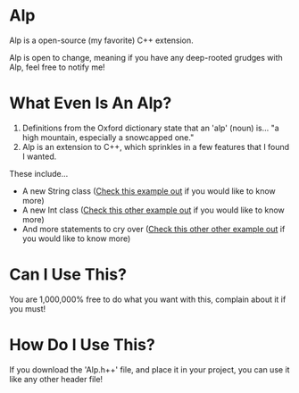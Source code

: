 # Alp

Alp is a open-source (my favorite) C++ extension.

Alp is open to change, meaning if you have any deep-rooted grudges with Alp, feel free
to notify me!

# What Even Is An Alp?

1. Definitions from the Oxford dictionary state that an 'alp' (noun) is... "a high mountain, especially a snowcapped one."
2. Alp is an extension to C++, which sprinkles in a few features that I found I wanted.

These include...
* A new String class ([Check this example out](Examples/String.c++) if you would like to know more)
* A new Int class ([Check this other example out](Examples/Int.c++) if you would like to know more)
* And more statements to cry over ([Check this other other example out](Examples/Statements.c++) if you would like to know more)

# Can I Use This?

You are 1,000,000% free to do what you want with this, complain about it if you must!

# How Do I Use This?

If you download the 'Alp.h++' file, and place it in your project, you can use it like 
any other header file!
